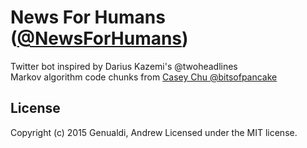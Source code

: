 # News For Humans ([@NewsForHumans](https://twitter.com/NewsForHumans))

Twitter bot inspired by Darius Kazemi's @twoheadlines
<Br>
Markov algorithm code chunks from [Casey Chu @bitsofpancake](https://github.com/bitsofpancake)

## License
Copyright (c) 2015 Genualdi, Andrew 
Licensed under the MIT license.
